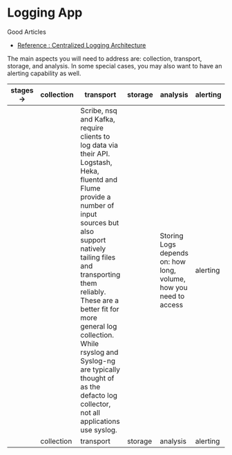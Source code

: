 # Logging App

Good Articles
- [Reference : Centralized Logging Architecture](http://jasonwilder.com/blog/2013/07/16/centralized-logging-architecture/)

The main aspects you will need to address are: collection, transport, storage, and analysis. In some special cases, you may also want to have an alerting capability as well.

|stages -> | collection | transport | storage | analysis |  alerting | 
| --- | --- | --- | --- | --- |  --- | 
||  |Scribe, nsq and Kafka, require clients to log data via their API. Logstash, Heka, fluentd and Flume provide a number of input sources but also support natively tailing files and transporting them reliably. These are a better fit for more general log collection. While rsyslog and Syslog-ng are typically thought of as the defacto log collector, not all applications use syslog.|  | Storing Logs depends on: how long, volume, how you need to access | alerting |
|| collection | transport | storage | analysis |  alerting | 
